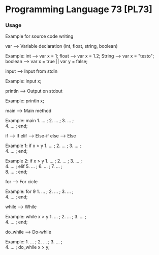 Programming Language 73 [PL73]
==============================

### Usage
Example for source code writing

var  --> Variable declaration (int, float, string, boolean)
  
Example:
	int     --> var x = 1;
	float   --> var x = 1.2;
	String  --> var x = "testo";
	boolean --> var x = true || var y = false;
   
input  --> Input from stdin
  
Example:
	input x;
  
println  --> Output on stdout
  
Example:
	println x;
  
main --> Main method
  
Example:
	main
    	1. ... ;
    	2. ... ;
    	3. ... ;            
    	4. ... ;
	end; 
  
if   --> If
elif --> Else-if
else --> Else
 
Example 1:
	if x > y
    	1. ... ;
       	2. ... ;
       	3. ... ;            
       	4. ... ;
   	end;
 
Example 2:
   	if x > y
   		1. ... ;
       	2. ... ;
       	3. ... ;            
       	4. ... ;
   	elif
       	5. ... ;
       	6. ... ;
       	7. ... ;            
       	8. ... ;
   	end;
 
for  --> For cicle
  
Example:
   	for 9
       	1. ... ;
       	2. ... ;
       	3. ... ;            
       	4. ... ;
   	end;
  
while  --> While   
  
Example:
	while x > y
    	1. ... ;
       	2. ... ;
       	3. ... ;            
       	4. ... ;
   	end;
  
do_while  --> Do-while
  
Example:
		1. ... ;
    	2. ... ;
       	3. ... ;            
       	4. ... ;
   	do_while x > y;
       	
